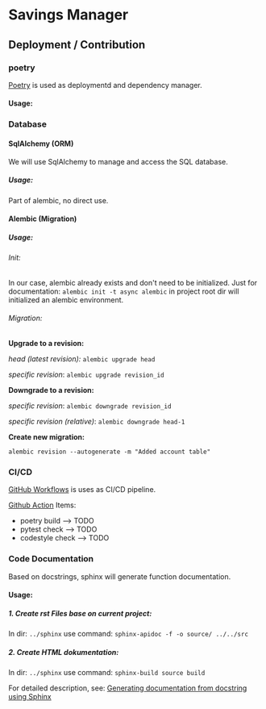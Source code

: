 # Savings Manager


## Deployment / Contribution
### poetry

[Poetry](https://python-poetry.org/) is used as deploymentd and dependency manager.

#### Usage: 

### Database
 

#### SqlAlchemy (ORM)
We will use SqlAlchemy to manage and access the SQL database. 

##### Usage: 
Part of alembic, no direct use.

#### Alembic (Migration)


##### Usage: 
###### Init:
In our case, alembic already exists and don't need to be initialized.
Just for documentation: `alembic init -t async alembic` in project root dir will initialized an alembic environment.

###### Migration:
**Upgrade to a revision:**

*head (latest revision):* `alembic upgrade head`

*specific revision*: `alembic upgrade revision_id`

**Downgrade to a revision:**

*specific revision*: `alembic downgrade revision_id`

*specific revision (relative)*: `alembic downgrade head-1`

**Create new migration:**

`alembic revision --autogenerate -m "Added account table"`


### CI/CD

[GitHub Workflows](https://github.com/PythBuster/savings_manager/actions/new) is uses as CI/CD pipeline.

[Github Action](https://github.com/PythBuster/savings_manager/actions/new) Items:
- poetry build --> TODO
- pytest check --> TODO
- codestyle check --> TODO

### Code Documentation
Based on docstrings, sphinx will generate function documentation.

#### Usage:

##### 1. Create rst Files base on current project:

In dir: `../sphinx` use command: `sphinx-apidoc -f -o source/ ../../src`

##### 2. Create HTML dokumentation:

In dir: `../sphinx` use command: `sphinx-build source build`

For detailed description, see: [Generating documentation from docstring using Sphinx](https://stackoverflow.com/questions/63486612/generating-documentation-from-docstring-using-sphinx)